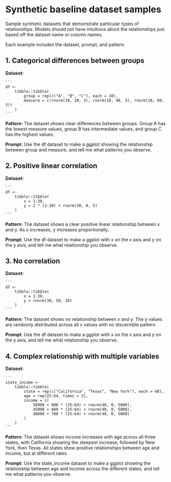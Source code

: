 # Synthetic baseline dataset samples

Sample synthetic datasets that demonstrate particular types of relationships. Models should not have intuitions about the relationships just based off the dataset name or column names. 

Each example includes the dataset, prompt, and pattern. 

## 1. Categorical differences between groups

**Dataset**: 

    ```
    df <- 
        tibble::tibble(
            group = rep(c("A", "B", "C"), each = 10),
            measure = c(rnorm(10, 20, 3), rnorm(10, 40, 3), rnorm(10, 60, 3))
        )
    ```

**Pattern**: The dataset shows clear differences between groups. Group A has the lowest measure values, group B has intermediate values, and group C has the highest values.

**Prompt**: Use the df dataset to make a ggplot showing the relationship between group and measure, and tell me what patterns you observe.

## 2. Positive linear correlation

**Dataset**:

    ```
    df <-
        tibble::tibble(
            x = 1:30,
            y = 2 * (1:30) + rnorm(30, 0, 5)
        )
    ```

**Pattern**: The dataset shows a clear positive linear relationship between x and y. As x increases, y increases proportionally.

**Prompt**: Use the df dataset to make a ggplot with x on the x axis and y on the y axis, and tell me what relationship you observe.

## 3. No correlation

**Dataset**:

    ```
    df <-
        tibble::tibble(
            x = 1:30,
            y = rnorm(30, 50, 10)
        )
    ```

**Pattern**: The dataset shows no relationship between x and y. The y values are randomly distributed across all x values with no discernible pattern.

**Prompt**: Use the df dataset to make a ggplot with x on the x axis and y on the y axis, and tell me what relationship you observe.

## 4. Complex relationship with multiple variables

**Dataset**:

    ```
    state_income <-
        tibble::tibble(
            state = rep(c("California", "Texas", "New York"), each = 40),
            age = rep(25:64, times = 3),
            income = c(
                50000 + 800 * (25:64) + rnorm(40, 0, 5000),   
                45000 + 600 * (25:64) + rnorm(40, 0, 5000),    
                48000 + 700 * (25:64) + rnorm(40, 0, 5000)    
            )
        )
    ```

**Pattern**: The dataset shows income increases with age across all three states, with California showing the steepest increase, followed by New York, then Texas. All states show positive relationships between age and income, but at different rates.

**Prompt**: Use the state_income dataset to make a ggplot showing the relationship between age and income across the different states, and tell me what patterns you observe.

